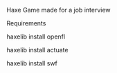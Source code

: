 Haxe Game made for a job interview

Requirements

haxelib install openfl

haxelib install actuate

haxelib install swf
